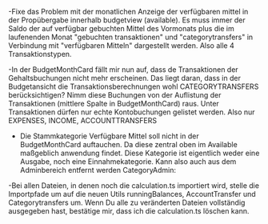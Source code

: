 -Fixe das Problem mit der monatlichen Anzeige der verfügbaren mittel in der Propübergabe innerhalb budgetview (available). Es muss immer der Saldo der auf verfügbar gebuchten Mittel des Vormonats plus die im laufenenden Monat "gebuchten transaktionen" und "categorytransfers" in Verbindung mit "verfügbaren Mitteln" dargestellt werden. Also alle 4 Transaktionstypen.

-In der BudgetMonthCard fällt mir nun auf, dass de Transaktionen der Gehaltsbuchungen nicht mehr erscheinen. Das liegt daran, dass in der Budgetansicht die Transaktionsberechnungen wohl CATEGORYTRANSFERS berücksichtigen? Nimm diese Buchungen von der Auflistung der Transaktionen (mittlere Spalte in BudgetMonthCard) raus. Unter Transaktionen dürfen nur echte Kontobuchungen gelistet werden.  Also nur EXPENSES, INCOME, ACCOUNTTRANSFERS

- Die Stammkategorie Verfügbare Mittel soll nicht in der BudgetMonthCard auftauchen. Da diese zentral oben im Available maßgeblich anwendung findet. Diese Kategorie ist eigentlich weder eine Ausgabe, noch eine Einnahmekategorie. Kann also auch aus dem Adminbereich entfernt werden
CategoryAdmin:
<!-- Datei: CategoryAdmin.vue – vollständig angepasst -->

<script setup lang="ts">
import { ref, computed } from "vue";
import { useCategoryStore } from "../../stores/categoryStore";
import CategoryForm from "../../components/budget/CategoryForm.vue";
import { Category } from "../../types";
import { Icon } from "@iconify/vue";

// Stores
const categoryStore = useCategoryStore();

// Kategorie State
const showCategoryModal = ref(false);
const selectedCategory = ref<Category | null>(null);
const isEditMode = ref(false);

// Gruppe State
const showGroupModal = ref(false);
const groupName = ref("");
const groupSort = ref(0);
const groupIsIncome = ref(false);
const editingGroupId = ref<string | null>(null);

// Alle Daten
const categories = computed(() => categoryStore.categories);
const categoryGroups = computed(() => categoryStore.categoryGroups);

// Kategorie-Aktionen
const editCategory = (category: Category) => {
  selectedCategory.value = category;
  isEditMode.value = true;
  showCategoryModal.value = true;
};

const createCategory = () => {
  selectedCategory.value = null;
  isEditMode.value = false;
  showCategoryModal.value = true;
};

const saveCategory = (categoryData: Omit<Category, "id">) => {
  if (isEditMode.value && selectedCategory.value) {
    categoryStore.updateCategory(selectedCategory.value.id, categoryData);
  } else {
    categoryStore.addCategory(categoryData);
  }
  showCategoryModal.value = false;
};

const deleteCategory = (category: Category) => {
  if (
    confirm(`Möchten Sie die Kategorie "${category.name}" wirklich löschen?`)
  ) {
    const result = categoryStore.deleteCategory(category.id);
    if (!result) {
      alert(
        "Die Kategorie kann nicht gelöscht werden, da sie Unterkategorien enthält."
      );
    }
  }
};

// Kategoriegruppen-Aktionen
const createCategoryGroup = () => {
  editingGroupId.value = null;
  groupName.value = "";
  groupSort.value = categoryGroups.value?.length || 0;
  groupIsIncome.value = false;
  showGroupModal.value = true;
};

const editCategoryGroup = (groupId: string) => {
  const group = categoryGroups.value.find((g) => g.id === groupId);
  if (!group) return;
  editingGroupId.value = group.id;
  groupName.value = group.name;
  groupSort.value = group.sortOrder;
  groupIsIncome.value = group.isIncomeGroup;
  showGroupModal.value = true;
};

const saveCategoryGroup = () => {
  if (editingGroupId.value) {
    // Update
    const existing = categoryGroups.value.find(
      (g) => g.id === editingGroupId.value
    );
    if (existing) {
      Object.assign(existing, {
        name: groupName.value,
        sortOrder: groupSort.value,
        isIncomeGroup: groupIsIncome.value,
      });
      categoryStore.loadCategories(); // Refresh
    }
  } else {
    // Neu
    categoryStore.addCategoryGroup({
      name: groupName.value,
      sortOrder: groupSort.value,
      isIncomeGroup: groupIsIncome.value,
    });
  }
  showGroupModal.value = false;
};

const deleteCategoryGroup = (groupId: string) => {
  const group = categoryGroups.value?.find((g) => g.id === groupId);
  if (!group) return;
  if (
    confirm(`Möchten Sie die Kategoriegruppe "${group.name}" wirklich löschen?`)
  ) {
    const result = categoryStore.deleteCategoryGroup(groupId);
    if (!result) {
      alert(
        "Die Kategoriegruppe kann nicht gelöscht werden, da sie noch Kategorien enthält."
      );
    }
  }
};

// Helper
const getGroupName = (groupId: string): string => {
  if (!categoryGroups.value) return "Unbekannt";
  const group = categoryGroups.value.find((g) => g.id === groupId);
  return group ? group.name : "Unbekannt";
};

const getParentCategoryName = (parentId: string | null): string => {
  if (!parentId) return "-";
  const parent = categories.value.find((c) => c.id === parentId);
  return parent ? parent.name : "Unbekannt";
};
</script>

<template>
  <div>
    <!-- Header -->
    <div class="flex justify-between items-center mb-6">
      <h2 class="text-xl font-bold">Kategorien verwalten</h2>
      <div class="flex gap-2">
        <button class="btn btn-primary" @click="createCategory">
          <Icon icon="mdi:plus" class="mr-2" />
          Neue Kategorie
        </button>
        <button class="btn btn-outline" @click="createCategoryGroup">
          <Icon icon="mdi:folder-plus" class="mr-2" />
          Neue Gruppe
        </button>
      </div>
    </div>

    <!-- Kategorien -->
    <div class="card bg-base-100 shadow-md mb-6">
      <div class="card-body">
        <h3 class="card-title text-lg mb-4">Kategorien</h3>
        <div class="overflow-x-auto">
          <table class="table table-zebra w-full">
            <thead>
              <tr>
                <th>Name</th>
                <th>Gruppe</th>
                <th>Übergeordnete Kategorie</th>
                <th>Saldo</th>
                <th>Status</th>
                <th class="text-right">Aktionen</th>
              </tr>
            </thead>
            <tbody>
              <tr v-for="category in categories" :key="category.id">
                <td>
                  {{ category.name }}
                  <span
                    v-if="category.isSavingsGoal"
                    class="badge badge-sm badge-accent ml-1"
                    >Sparziel</span
                  >
                </td>
                <td>{{ getGroupName(category.categoryGroupId) }}</td>
                <td>{{ getParentCategoryName(category.parentCategoryId) }}</td>
                <td
                  :class="category.balance >= 0 ? 'text-success' : 'text-error'"
                >
                  {{
                    new Intl.NumberFormat("de-DE", {
                      style: "currency",
                      currency: "EUR",
                    }).format(category.balance)
                  }}
                </td>
                <td>
                  <div
                    class="badge rounded-full"
                    :class="category.isActive ? 'badge-success' : 'badge-error'"
                  >
                    {{ category.isActive ? "Aktiv" : "Inaktiv" }}
                  </div>
                </td>
                <td class="text-right">
                  <div class="flex justify-end space-x-1">
                    <button
                      class="btn btn-ghost btn-xs text-lg"
                      @click="editCategory(category)"
                    >
                      <Icon icon="mdi:pencil" />
                    </button>
                    <button
                      class="btn btn-ghost btn-xs text-error text-lg"
                      @click="deleteCategory(category)"
                    >
                      <Icon icon="mdi:trash-can" />
                    </button>
                  </div>
                </td>
              </tr>
              <tr v-if="(categories?.length ?? 0) === 0">
                <td colspan="6" class="text-center py-4">
                  Keine Kategorien vorhanden
                </td>
              </tr>
            </tbody>
          </table>
        </div>
      </div>
    </div>

    <!-- Kategoriegruppen -->
    <div class="card bg-base-100 shadow-md">
      <div class="card-body">
        <h3 class="card-title text-lg mb-4">Kategoriegruppen</h3>
        <div class="overflow-x-auto">
          <table class="table table-zebra w-full">
            <thead>
              <tr>
                <th>Name</th>
                <th>Typ</th>
                <th>Sortierung</th>
                <th>Anzahl Kategorien</th>
                <th class="text-right">Aktionen</th>
              </tr>
            </thead>
            <tbody>
              <tr v-for="group in categoryGroups" :key="group.id">
                <td>{{ group.name }}</td>
                <td>
                  <span
                    class="badge badge-sm rounded-full"
                    :class="
                      group.isIncomeGroup ? 'badge-success' : 'badge-error'
                    "
                  >
                    {{ group.isIncomeGroup ? "Einnahmen" : "Ausgaben" }}
                  </span>
                </td>
                <td>{{ group.sortOrder }}</td>
                <td>
                  {{
                    categories?.filter((c) => c.categoryGroupId === group.id)
                      ?.length ?? 0
                  }}
                </td>
                <td class="text-right">
                  <div class="flex justify-end space-x-1">
                    <button
                      class="btn btn-ghost btn-xs text-lg"
                      @click="editCategoryGroup(group.id)"
                    >
                      <Icon icon="mdi:pencil" />
                    </button>
                    <button
                      class="btn btn-ghost btn-xs text-error text-lg"
                      @click="deleteCategoryGroup(group.id)"
                    >
                      <Icon icon="mdi:trash-can" />
                    </button>
                  </div>
                </td>
              </tr>
              <tr v-if="(categoryGroups?.length ?? 0) === 0">
                <td colspan="5" class="text-center py-4">
                  Keine Kategoriegruppen vorhanden
                </td>
              </tr>
            </tbody>
          </table>
        </div>
      </div>
    </div>

    <!-- Kategorie-Modal -->
    <div v-if="showCategoryModal" class="modal modal-open">
      <div class="modal-box max-w-2xl">
        <h3 class="font-bold text-lg mb-4">
          {{ isEditMode ? "Kategorie bearbeiten" : "Neue Kategorie" }}
        </h3>
        <CategoryForm
          :category="selectedCategory || undefined"
          :is-edit="isEditMode"
          @save="saveCategory"
          @cancel="showCategoryModal = false"
        />
      </div>
      <div class="modal-backdrop" @click="showCategoryModal = false"></div>
    </div>

    <!-- Kategoriegruppe-Modal -->
    <div v-if="showGroupModal" class="modal modal-open">
      <div class="modal-box max-w-xl">
        <h3 class="font-bold text-lg mb-4">
          {{ editingGroupId ? "Gruppe bearbeiten" : "Neue Gruppe" }}
        </h3>
        <form @submit.prevent="saveCategoryGroup" class="space-y-4">
          <div>
            <label class="label">Name</label>
            <input
              v-model="groupName"
              type="text"
              class="input input-bordered w-full"
              required
            />
          </div>
          <div>
            <label class="label">Sortierung</label>
            <input
              v-model.number="groupSort"
              type="number"
              class="input input-bordered w-full"
            />
          </div>
          <div>
            <label class="label">Typ</label>
            <select
              v-model="groupIsIncome"
              class="select select-bordered w-full"
            >
              <option :value="true">Einnahmen</option>
              <option :value="false">Ausgaben</option>
            </select>
          </div>
          <div class="modal-action">
            <button type="submit" class="btn btn-primary">Speichern</button>
            <button type="button" class="btn" @click="showGroupModal = false">
              Abbrechen
            </button>
          </div>
        </form>
      </div>
      <div class="modal-backdrop" @click="showGroupModal = false"></div>
    </div>
  </div>
</template>

-Bei allen Dateien, in denen noch die calculation.ts importiert wird, stelle die Importpfade um auf die neuen Utils runningBalances, AccountTransfer und Categorytransfers um. Wenn Du alle zu veränderten Dateien vollständig ausgegeben hast, bestätige mir, dass ich die calculation.ts löschen kann.

